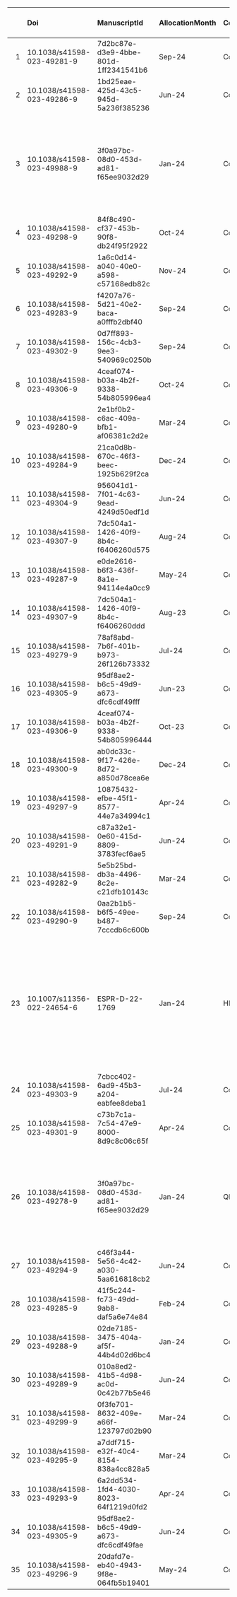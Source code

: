 |  | Doi | ManuscriptId | AllocationMonth | Consortium | ApprovingInstitution | AcceptanceDate | Oa Approval Date | OnlineDate | Currency | CustomerApcContractedPrice | CustomerApcListPrice | ArticleTitle | ArticleType | JournalId | JournalTitle | JournalDiscipline | JournalPIssn | JournalEIssn | JournalLicenses | CustomerLicence | CorrespondingAuthorName | CorrespondingAuthorEmail | ApproverBpid | FundRedIf | FundName | GrantNumber | ArticleStatus | AgreementName |
| ---: | :--- | :--- | :--- | :--- | :--- | :--- | :--- | :--- | :--- | ---: | ---: | :--- | :--- | :--- | :--- | :--- | :--- | :--- | :--- | :--- | :--- | :--- | :--- | :--- | :--- | :--- | :--- | :--- |
| 1 | 10.1038/s41598-023-49281-9 | 7d2bc87e-d3e9-4bbe-801d-1ff2341541b6 | Sep-24 | Consortium_3 | Approving Institution_3 | 2023-12-09 00:00:00 | 2024-01-18 07:45:00 | 2024-01-21 00:00:00 | EUR | 0 | 2,220 | Article Title_3 | OriginalPaper | 41598 | Scientific Reports | Science, Humanities and Social Sciences, | 0 for list price | 2045-2324 | CC BY | CC BY | Dhanamjayulu, C. | author3@example.com | 3000699691 | https://dx.doi.org/10.13039/100019783 | Qatar National Library | S M Muyeen | Approved | AgreementName_1 |
| 2 | 10.1038/s41598-023-49286-9 | 1bd25eae-425d-43c5-945d-5a236f385236 | Jun-24 | Consortium_8 | Approving Institution_8 | 2023-12-14 00:00:00 | 2024-01-23 07:45:00 | 2024-01-26 00:00:00 | EUR | 0 | 2,270 | Article Title_8 | OriginalPaper | 41598 | Scientific Reports | Science, Humanities and Social Sciences, | 0 for list price | 1614-7504 | CC BY | CC BY | Dhanamjayulu, C. | author8@example.com | 3000699696 | https://dx.doi.org/10.13039/100019788 | Qatar National Library | S M Muyeen | Rejected | AgreementName_1 |
| 3 | 10.1038/s41598-023-49988-9 | 3f0a97bc-08d0-453d-ad81-f65ee9032d29 | Jan-24 | Consortium_0 | Qatar National Library | 2023-12-06 00:00:00 | 2024-01-15 07:45:00 | 2024-01-18 00:00:00 | EUR | 0 | 2,190 | A Novel On Design And Implementation Of Hybrid Mppt Controllers For Solar Pv Systems Under Various Partial Shading Conditions | OriginalPaper | 41598 | Scientific Reports | Science, Humanities and Social Sciences, | 0 for list price | 1614-7500 | CC BY | CC BY | Dhanamjayulu, C. | dhanamjayulu.c@vit.ac.in | 3000699688 | https://dx.doi.org/10.13039/100019780 | Qatar National Library | S M Muyeen | Rejected | AgreementName_1 |
| 4 | 10.1038/s41598-023-49298-9 | 84f8c490-cf37-453b-90f8-db24f95f2922 | Oct-24 | Consortium_0 | Approving Institution_20 | 2023-12-26 00:00:00 | 2024-02-04 07:45:00 | 2024-02-07 00:00:00 | EUR | 0 | 2,390 | Article Title_20 | OriginalPaper | 41598 | Scientific Reports | Science, Humanities and Social Sciences, | 0 for list price | 2045-2324 | CC BY | CC BY | Dhanamjayulu, C. | author20@example.com | 3000699708 | https://dx.doi.org/10.13039/100019800 | Qatar National Library | S M Muyeen | Approved | AgreementName_1 |
| 5 | 10.1038/s41598-023-49292-9 | 1a6c0d14-a040-40e0-a598-c57168edb82c | Nov-24 | Consortium_4 | Approving Institution_14 | 2023-12-20 00:00:00 | 2024-01-29 07:45:00 | 2024-02-01 00:00:00 | EUR | 0 | 2,330 | Article Title_14 | OriginalPaper | 41598 | Scientific Reports | Science, Humanities and Social Sciences, | 0 for list price | 1614-7507 | CC BY | CC BY | Dhanamjayulu, C. | author14@example.com | 3000699702 | https://dx.doi.org/10.13039/100019794 | Qatar National Library | S M Muyeen | Approved | AgreementName_1 |
| 6 | 10.1038/s41598-023-49283-9 | f4207a76-5d21-40e2-baca-a0fffb2dbf40 | Sep-24 | Consortium_5 | Approving Institution_5 | 2023-12-11 00:00:00 | 2024-01-20 07:45:00 | 2024-01-23 00:00:00 | EUR | 0 | 2,240 | Article Title_5 | OriginalPaper | 41598 | Scientific Reports | Science, Humanities and Social Sciences, | 0 for list price | 2045-2325 | CC BY | CC BY | Dhanamjayulu, C. | author5@example.com | 3000699693 | https://dx.doi.org/10.13039/100019785 | Qatar National Library | S M Muyeen | Approved | AgreementName_1 |
| 7 | 10.1038/s41598-023-49302-9 | 0d7ff893-156c-4cb3-9ee3-540969c0250b | Sep-24 | Consortium_4 | Approving Institution_24 | 2023-12-30 00:00:00 | 2024-02-08 07:45:00 | 2024-02-11 00:00:00 | EUR | 0 | 2,430 | Article Title_24 | OriginalPaper | 41598 | Scientific Reports | Science, Humanities and Social Sciences, | 0 for list price | 2045-2326 | CC BY | CC BY | Dhanamjayulu, C. | author24@example.com | 3000699712 | https://dx.doi.org/10.13039/100019804 | Qatar National Library | S M Muyeen | Approved | AgreementName_1 |
| 8 | 10.1038/s41598-023-49306-9 | 4ceaf074-b03a-4b2f-9338-54b805996ea4 | Oct-24 | Consortium_8 | Approving Institution_28 | 2024-01-03 00:00:00 | 2024-02-12 07:45:00 | 2024-02-15 00:00:00 | EUR | 0 | 2,470 | Article Title_28 | OriginalPaper | 41598 | Scientific Reports | Science, Humanities and Social Sciences, | 0 for list price | 2045-2328 | CC BY | CC BY | Dhanamjayulu, C. | author28@example.com | 3000699716 | https://dx.doi.org/10.13039/100019808 | Qatar National Library | S M Muyeen | Approved | AgreementName_1 |
| 9 | 10.1038/s41598-023-49280-9 | 2e1bf0b2-c6ac-409a-bfb1-af06381c2d2e | Mar-24 | Consortium_2 | Approving Institution_2 | 2023-12-08 00:00:00 | 2024-01-17 07:45:00 | 2024-01-20 00:00:00 | EUR | 0 | 2,210 | Article Title_2 | OriginalPaper | 41598 | Scientific Reports | Science, Humanities and Social Sciences, | 0 for list price | 1614-7501 | CC BY | CC BY | Dhanamjayulu, C. | author2@example.com | 3000699690 | https://dx.doi.org/10.13039/100019782 | Qatar National Library | S M Muyeen | Rejected | AgreementName_1 |
| 10 | 10.1038/s41598-023-49284-9 | 21ca0d8b-670c-46f3-beec-1925b629f2ca | Dec-24 | Consortium_6 | Approving Institution_6 | 2023-12-12 00:00:00 | 2024-01-21 07:45:00 | 2024-01-24 00:00:00 | EUR | 0 | 2,250 | Article Title_6 | OriginalPaper | 41598 | Scientific Reports | Science, Humanities and Social Sciences, | 0 for list price | 1614-7503 | CC BY | CC BY | Dhanamjayulu, C. | author6@example.com | 3000699694 | https://dx.doi.org/10.13039/100019786 | Qatar National Library | S M Muyeen | Rejected | AgreementName_1 |
| 11 | 10.1038/s41598-023-49304-9 | 956041d1-7f01-4c63-9ead-4249d50edf1d | Jun-24 | Consortium_6 | Approving Institution_26 | 2024-01-01 00:00:00 | 2024-02-10 07:45:00 | 2024-02-13 00:00:00 | EUR | 0 | 2,450 | Article Title_26 | OriginalPaper | 41598 | Scientific Reports | Science, Humanities and Social Sciences, | 0 for list price | 2045-2327 | CC BY | CC BY | Dhanamjayulu, C. | author26@example.com | 3000699714 | https://dx.doi.org/10.13039/100019806 | Qatar National Library | S M Muyeen | Approved | AgreementName_1 |
| 12 | 10.1038/s41598-023-49307-9 | 7dc504a1-1426-40f9-8b4c-f6406260d575 | Aug-24 | Consortium_9 | Approving Institution_29 | 2024-01-04 00:00:00 | 2024-02-13 07:45:00 | 2024-02-16 00:00:00 | EUR | 0 | 2,480 | Article Title_29 | OriginalPaper | 41598 | Scientific Reports | Science, Humanities and Social Sciences, | 0 for list price | 1614-7506 | CC BY | CC BY | Dhanamjayulu, C. | author29@example.com | 3000699717 | https://dx.doi.org/10.13039/100019809 | Qatar National Library | S M Muyeen | Rejected | AgreementName_1 |
| 13 | 10.1038/s41598-023-49287-9 | e0de2616-b6f3-436f-8a1e-94114e4a0cc9 | May-24 | Consortium_9 | Approving Institution_9 | 2023-12-15 00:00:00 | 2024-01-24 07:45:00 | 2024-01-27 00:00:00 | EUR | 0 | 2,280 | Article Title_9 | OriginalPaper | 41598 | Scientific Reports | Science, Humanities and Social Sciences, | 0 for list price | 2045-2327 | CC BY | CC BY | Dhanamjayulu, C. | author9@example.com | 3000699697 | https://dx.doi.org/10.13039/100019789 | Qatar National Library | S M Muyeen | Approved | AgreementName_1 |
| 14 | 10.1038/s41598-023-49307-9 | 7dc504a1-1426-40f9-8b4c-f6406260ddd | Aug-23 | Consortium_2 | Approving Institution_32 | 2023-01-04 00:00:00 | 2023-02-13 07:45:00 | 2023-02-16 00:00:00 | EUR | 0 | 2,510 | Article Title_33 | OriginalPaper | 41598 | Scientific Reports | Science, Humanities and Social Sciences, | 0 for list price | 2045-2330 | CC BY | CC BY | Dhanamjayulu, C. | author29@example.com | 3000699720 | https://dx.doi.org/10.13039/100019812 | Qatar National Library | S M Muyeen | Approved | AgreementName_1 |
| 15 | 10.1038/s41598-023-49279-9 | 78af8abd-7b6f-401b-b973-26f126b73332 | Jul-24 | Consortium_1 | Approving Institution_1 | 2023-12-07 00:00:00 | 2024-01-16 07:45:00 | 2024-01-19 00:00:00 | EUR | 0 | 2,200 | Article Title_1 | OriginalPaper | 41598 | Scientific Reports | Science, Humanities and Social Sciences, | 0 for list price | 2045-2323 | CC BY | CC BY | Dhanamjayulu, C. | author1@example.com | 3000699689 | https://dx.doi.org/10.13039/100019781 | Qatar National Library | S M Muyeen | Approved | AgreementName_1 |
| 16 | 10.1038/s41598-023-49305-9 | 95df8ae2-b6c5-49d9-a673-dfc6cdf49fff | Jun-23 | Consortium_0 | Approving Institution_30 | 2023-01-02 00:00:00 | 2023-02-11 07:45:00 | 2023-02-14 00:00:00 | EUR | 0 | 2,490 | Article Title_30 | OriginalPaper | 41598 | Scientific Reports | Science, Humanities and Social Sciences, | 0 for list price | 2045-2329 | CC BY | CC BY | Dhanamjayulu, C. | author27@example.com | 3000699718 | https://dx.doi.org/10.13039/100019810 | Qatar National Library | S M Muyeen | Rejected | AgreementName_1 |
| 17 | 10.1038/s41598-023-49306-9 | 4ceaf074-b03a-4b2f-9338-54b805996444 | Oct-23 | Consortium_1 | Approving Institution_31 | 2023-01-03 00:00:00 | 2023-02-12 07:45:00 | 2023-02-15 00:00:00 | EUR | 0 | 2,500 | Article Title_31 | OriginalPaper | 41598 | Scientific Reports | Science, Humanities and Social Sciences, | 0 for list price | 1614-7507 | CC BY | CC BY | Dhanamjayulu, C. | author28@example.com | 3000699719 | https://dx.doi.org/10.13039/100019811 | Qatar National Library | S M Muyeen | Approved | AgreementName_1 |
| 18 | 10.1038/s41598-023-49300-9 | ab0dc33c-9f17-426e-8d72-a850d78cea6e | Dec-24 | Consortium_2 | Approving Institution_22 | 2023-12-28 00:00:00 | 2024-02-06 07:45:00 | 2024-02-09 00:00:00 | EUR | 0 | 2,410 | Article Title_22 | OriginalPaper | 41598 | Scientific Reports | Science, Humanities and Social Sciences, | 0 for list price | 2045-2325 | CC BY | CC BY | Dhanamjayulu, C. | author22@example.com | 3000699710 | https://dx.doi.org/10.13039/100019802 | Qatar National Library | S M Muyeen | Approved | AgreementName_1 |
| 19 | 10.1038/s41598-023-49297-9 | 10875432-efbe-45f1-8577-44e7a34994c1 | Apr-24 | Consortium_9 | Approving Institution_19 | 2023-12-25 00:00:00 | 2024-02-03 07:45:00 | 2024-02-06 00:00:00 | EUR | 0 | 2,380 | Article Title_19 | OriginalPaper | 41598 | Scientific Reports | Science, Humanities and Social Sciences, | 0 for list price | 1614-7501 | CC BY | CC BY | Dhanamjayulu, C. | author19@example.com | 3000699707 | https://dx.doi.org/10.13039/100019799 | Qatar National Library | S M Muyeen | Rejected | AgreementName_1 |
| 20 | 10.1038/s41598-023-49291-9 | c87a32e1-0e60-415d-8809-3783fecf6ae5 | Jun-24 | Consortium_3 | Approving Institution_13 | 2023-12-19 00:00:00 | 2024-01-28 07:45:00 | 2024-01-31 00:00:00 | EUR | 0 | 2,320 | Article Title_13 | OriginalPaper | 41598 | Scientific Reports | Science, Humanities and Social Sciences, | 0 for list price | 2045-2329 | CC BY | CC BY | Dhanamjayulu, C. | author13@example.com | 3000699701 | https://dx.doi.org/10.13039/100019793 | Qatar National Library | S M Muyeen | Rejected | AgreementName_1 |
| 21 | 10.1038/s41598-023-49282-9 | 5e5b25bd-db3a-4496-8c2e-c21dfb10143c | Mar-24 | Consortium_4 | Approving Institution_4 | 2023-12-10 00:00:00 | 2024-01-19 07:45:00 | 2024-01-22 00:00:00 | EUR | 0 | 2,230 | Article Title_4 | OriginalPaper | 41598 | Scientific Reports | Science, Humanities and Social Sciences, | 0 for list price | 1614-7502 | CC BY | CC BY | Dhanamjayulu, C. | author4@example.com | 3000699692 | https://dx.doi.org/10.13039/100019784 | Qatar National Library | S M Muyeen | Rejected | AgreementName_1 |
| 22 | 10.1038/s41598-023-49290-9 | 0aa2b1b5-b6f5-49ee-b487-7cccdb6c600b | Sep-24 | Consortium_2 | Approving Institution_12 | 2023-12-18 00:00:00 | 2024-01-27 07:45:00 | 2024-01-30 00:00:00 | EUR | 0 | 2,310 | Article Title_12 | OriginalPaper | 41598 | Scientific Reports | Science, Humanities and Social Sciences, | 0 for list price | 1614-7506 | CC BY | CC BY | Dhanamjayulu, C. | author12@example.com | 3000699700 | https://dx.doi.org/10.13039/100019792 | Qatar National Library | S M Muyeen | Rejected | AgreementName_1 |
| 23 | 10.1007/s11356-022-24654-6 | ESPR-D-22-1769 | Jan-24 | HEAL-LINK | University of Thessaly Central Library | 2022-12-05 00:00:00 | 2023-01-03 06:24:00 | 2023-01-10 00:00:00 | EUR | 2,487 | 0 | Residual Efficacy Of Selected Larvicides Against Culex Pipiens Pipiens (Diptera: Culicidae) Under Laboratory And Semi-Field Conditions | OriginalPaper | 11356 | Environmental Science and Pollution Research | Environment | 0944-1344 | 1614-7499 | CC BY  | CC BY | Sakka, Mariak. | msakka@agr.uth.gr | 3000088911 | https://dx.doi.org/10.13039/100019779 | MALWEST project through the Operational Programme entitled “Human Resources Development” of National Strategic Reference Framework” (NSRF) 2007–2013 |  |  | AgreementName_1 |
| 24 | 10.1038/s41598-023-49303-9 | 7cbcc402-6ad9-45b3-a204-eabfee8deba1 | Jul-24 | Consortium_5 | Approving Institution_25 | 2023-12-31 00:00:00 | 2024-02-09 07:45:00 | 2024-02-12 00:00:00 | EUR | 0 | 2,440 | Article Title_25 | OriginalPaper | 41598 | Scientific Reports | Science, Humanities and Social Sciences, | 0 for list price | 1614-7504 | CC BY | CC BY | Dhanamjayulu, C. | author25@example.com | 3000699713 | https://dx.doi.org/10.13039/100019805 | Qatar National Library | S M Muyeen | Rejected | AgreementName_1 |
| 25 | 10.1038/s41598-023-49301-9 | c73b7c1a-7c54-47e9-8000-8d9c8c06c65f | Apr-24 | Consortium_3 | Approving Institution_23 | 2023-12-29 00:00:00 | 2024-02-07 07:45:00 | 2024-02-10 00:00:00 | EUR | 0 | 2,420 | Article Title_23 | OriginalPaper | 41598 | Scientific Reports | Science, Humanities and Social Sciences, | 0 for list price | 1614-7503 | CC BY | CC BY | Dhanamjayulu, C. | author23@example.com | 3000699711 | https://dx.doi.org/10.13039/100019803 | Qatar National Library | S M Muyeen | Rejected | AgreementName_1 |
| 26 | 10.1038/s41598-023-49278-9 | 3f0a97bc-08d0-453d-ad81-f65ee9032d29 | Jan-24 | QNL | Qatar National 0Library | 2023-12-06 00:00:00 | 2024-01-15 07:45:00 | 2024-01-18 00:00:00 | EUR | 0 | 2,190 | A Novel On Design And Implementation Of Hybrid Mppt Controllers For Solar Pv Systems Under Various Partial Shading Conditions | OriginalPaper | 41598 | Scientific Reports | Science, Humanities and Social Sciences, | 0 for list price | 2045-2322 | CC BY | CC BY | Dhanamjayulu, C. | dhanamjayulu.c@vit.ac.in | 3000699688 | https://dx.doi.org/10.13039/100019779 | Qatar National Library | S M Muyeen | Approved | AgreementName_1 |
| 27 | 10.1038/s41598-023-49294-9 | c46f3a44-5e56-4c42-a030-5aa616818cb2 | Jun-24 | Consortium_6 | Approving Institution_16 | 2023-12-22 00:00:00 | 2024-01-31 07:45:00 | 2024-02-03 00:00:00 | EUR | 0 | 2,350 | Article Title_16 | OriginalPaper | 41598 | Scientific Reports | Science, Humanities and Social Sciences, | 0 for list price | 1614-7508 | CC BY | CC BY | Dhanamjayulu, C. | author16@example.com | 3000699704 | https://dx.doi.org/10.13039/100019796 | Qatar National Library | S M Muyeen | Approved | AgreementName_1 |
| 28 | 10.1038/s41598-023-49285-9 | 41f5c244-fc73-49dd-9ab8-daf5a6e74e84 | Feb-24 | Consortium_7 | Approving Institution_7 | 2023-12-13 00:00:00 | 2024-01-22 07:45:00 | 2024-01-25 00:00:00 | EUR | 0 | 2,260 | Article Title_7 | OriginalPaper | 41598 | Scientific Reports | Science, Humanities and Social Sciences, | 0 for list price | 2045-2326 | CC BY | CC BY | Dhanamjayulu, C. | author7@example.com | 3000699695 | https://dx.doi.org/10.13039/100019787 | Qatar National Library | S M Muyeen | Approved | AgreementName_1 |
| 29 | 10.1038/s41598-023-49288-9 | 02de7185-3475-404a-af5f-44b4d02d6bc4 | Jan-24 | Consortium_0 | Approving Institution_10 | 2023-12-16 00:00:00 | 2024-01-25 07:45:00 | 2024-01-28 00:00:00 | EUR | 0 | 2,290 | Article Title_10 | OriginalPaper | 41598 | Scientific Reports | Science, Humanities and Social Sciences, | 0 for list price | 1614-7505 | CC BY | CC BY | Dhanamjayulu, C. | author10@example.com | 3000699698 | https://dx.doi.org/10.13039/100019790 | Qatar National Library | S M Muyeen | Rejected | AgreementName_1 |
| 30 | 10.1038/s41598-023-49289-9 | 010a8ed2-41b5-4d98-ac0d-0c42b77b5e46 | Jun-24 | Consortium_1 | Approving Institution_11 | 2023-12-17 00:00:00 | 2024-01-26 07:45:00 | 2024-01-29 00:00:00 | EUR | 0 | 2,300 | Article Title_11 | OriginalPaper | 41598 | Scientific Reports | Science, Humanities and Social Sciences, | 0 for list price | 2045-2328 | CC BY | CC BY | Dhanamjayulu, C. | author11@example.com | 3000699699 | https://dx.doi.org/10.13039/100019791 | Qatar National Library | S M Muyeen | Approved | AgreementName_1 |
| 31 | 10.1038/s41598-023-49299-9 | 0f3fe701-8632-409e-a66f-123797d02b90 | Mar-24 | Consortium_1 | Approving Institution_21 | 2023-12-27 00:00:00 | 2024-02-05 07:45:00 | 2024-02-08 00:00:00 | EUR | 0 | 2,400 | Article Title_21 | OriginalPaper | 41598 | Scientific Reports | Science, Humanities and Social Sciences, | 0 for list price | 1614-7502 | CC BY | CC BY | Dhanamjayulu, C. | author21@example.com | 3000699709 | https://dx.doi.org/10.13039/100019801 | Qatar National Library | S M Muyeen | Rejected | AgreementName_1 |
| 32 | 10.1038/s41598-023-49295-9 | a7ddf715-e32f-40c4-8154-838a4cc828a5 | Mar-24 | Consortium_7 | Approving Institution_17 | 2023-12-23 00:00:00 | 2024-02-01 07:45:00 | 2024-02-04 00:00:00 | EUR | 0 | 2,360 | Article Title_17 | OriginalPaper | 41598 | Scientific Reports | Science, Humanities and Social Sciences, | 0 for list price | 1614-7500 | CC BY | CC BY | Dhanamjayulu, C. | author17@example.com | 3000699705 | https://dx.doi.org/10.13039/100019797 | Qatar National Library | S M Muyeen | Rejected | AgreementName_1 |
| 33 | 10.1038/s41598-023-49293-9 | 6a2dd534-1fd4-4030-8023-64f1219d0fd2 | Apr-24 | Consortium_5 | Approving Institution_15 | 2023-12-21 00:00:00 | 2024-01-30 07:45:00 | 2024-02-02 00:00:00 | EUR | 0 | 2,340 | Article Title_15 | OriginalPaper | 41598 | Scientific Reports | Science, Humanities and Social Sciences, | 0 for list price | 2045-2330 | CC BY | CC BY | Dhanamjayulu, C. | author15@example.com | 3000699703 | https://dx.doi.org/10.13039/100019795 | Qatar National Library | S M Muyeen | Rejected | AgreementName_1 |
| 34 | 10.1038/s41598-023-49305-9 | 95df8ae2-b6c5-49d9-a673-dfc6cdf49fae | Jun-24 | Consortium_7 | Approving Institution_27 | 2024-01-02 00:00:00 | 2024-02-11 07:45:00 | 2024-02-14 00:00:00 | EUR | 0 | 2,460 | Article Title_27 | OriginalPaper | 41598 | Scientific Reports | Science, Humanities and Social Sciences, | 0 for list price | 1614-7505 | CC BY | CC BY | Dhanamjayulu, C. | author27@example.com | 3000699715 | https://dx.doi.org/10.13039/100019807 | Qatar National Library | S M Muyeen | Rejected | AgreementName_1 |
| 35 | 10.1038/s41598-023-49296-9 | 20dafd7e-eb40-4943-9f8e-064fb5b19401 | May-24 | Consortium_8 | Approving Institution_18 | 2023-12-24 00:00:00 | 2024-02-02 07:45:00 | 2024-02-05 00:00:00 | EUR | 0 | 2,370 | Article Title_18 | OriginalPaper | 41598 | Scientific Reports | Science, Humanities and Social Sciences, | 0 for list price | 2045-2323 | CC BY | CC BY | Dhanamjayulu, C. | author18@example.com | 3000699706 | https://dx.doi.org/10.13039/100019798 | Qatar National Library | S M Muyeen | Approved | AgreementName_1 |
